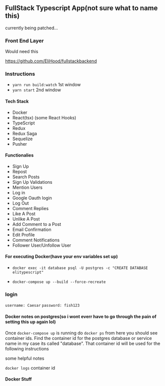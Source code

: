 ## FullStack Typescript App(not sure what to name this)

currently being patched...



### Front End Layer

Would need this

https://github.com/EliHood/fullstackbackend

### Instructions

- `yarn run build:watch` 1st window
- `yarn start` 2nd window

#### Tech Stack

- Docker
- React(tsx) (some React Hooks)
- TypeScript
- Redux
- Redux Saga
- Sequelize
- Pusher

#### Functionalies

- Sign Up
- Repost
- Search Posts
- Sign Up Validations
- Mention Users
- Log in
- Google Oauth login
- Log Out
- Comment Replies
- Like A Post
- Unlike A Post
- Add Comment to a Post
- Email Confirmation
- Edit Profile
- Comment Notifications
- Follower User/Unfollow User

#### For executing Docker(have your env variables set up)

- `docker exec -it database psql -U postgres -c "CREATE DATABASE elitypescript"`

- `docker-compose up --build --force-recreate`

### login

`username: Caesar`
`password: fish123`

#### Docker notes on postgres(so i wont everr have to go through the pain of setting this up again lol)

Once `docker-compose up` is running do
`docker ps` from here you should see container ids.
Find the container id for the postgres database or service name in my case its called "database". That container id will be used for the following instructions

some helpful notes

`docker logs` container id

#### Docker Stuff
